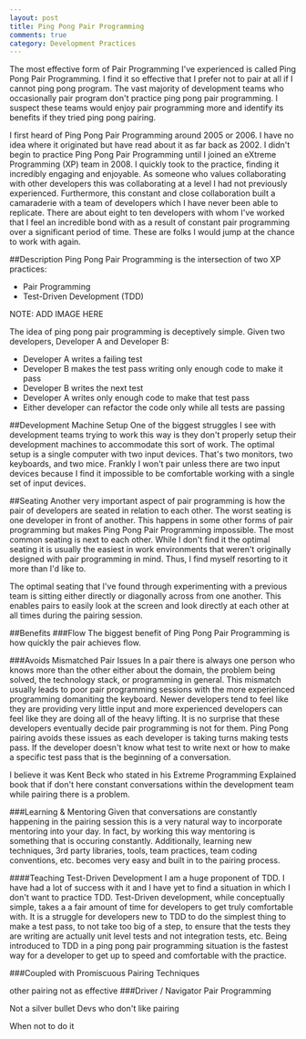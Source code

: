 ```yaml
---
layout: post
title: Ping Pong Pair Programming 
comments: true
category: Development Practices
---
```

The most effective form of Pair Programming I've experienced is called Ping Pong Pair Programming. I find it so effective that I prefer not to pair at all if I cannot ping pong program. The vast majority of development teams who occasionally pair program don't practice ping pong pair programming. I suspect these teams would enjoy pair programming more and identify its benefits if they tried ping pong pairing.
<!--more-->
I first heard of Ping Pong Pair Programming around 2005 or 2006. I have no idea where it originated but have read about it as far back as 2002. I didn't begin to practice Ping Pong Pair Programming until I joined an eXtreme Programming (XP) team in 2008. I quickly took to the practice, finding it incredibly engaging and enjoyable. As someone who values collaborating with other developers this was collaborating at a level I had not previously experienced. Furthermore, this constant and close collaboration built a camaraderie with a team of developers which I have never been able to replicate. There are about eight to ten developers with whom I've worked that I feel an incredible bond with as a result of constant pair programming over a significant period of time. These are folks I would jump at the chance to work with again.

##Description 
Ping Pong Pair Programming is the intersection of two XP practices:

* Pair Programming
* Test-Driven Development (TDD)

NOTE: ADD IMAGE HERE

The idea of ping pong pair programming is deceptively simple. Given two developers, Developer A and Developer B:

* Developer A writes a failing test
* Developer B makes the test pass writing only enough code to make it pass
* Developer B writes the next test
* Developer A writes only enough code to make that test pass
* Either developer can refactor the code only while all tests are passing

##Development Machine Setup
One of the biggest struggles I see with development teams trying to work this way is they don't properly setup their development machines to accommodate this sort of work. The optimal setup is a single computer with two input devices. That's two monitors, two keyboards, and two mice. Frankly I won't pair unless there are two input devices because I find it impossible to be comfortable working with a single set of input devices.

##Seating
Another very important aspect of pair programming is how the pair of developers are seated in relation to each other. The worst seating is one developer in front of another. This happens in some other forms of pair programming but makes Ping Pong Pair Programming impossible. The most common seating is next to each other. While I don't find it the optimal seating it is usually the easiest in work environments that weren't originally designed with pair programming in mind. Thus, I find myself resorting to it more than I'd like to.

The optimal seating that I've found through experimenting with a previous team is sitting either directly or diagonally across from one another. This enables pairs to easily look at the screen and look directly at each other at all times during the pairing session.

##Benefits 
###Flow
The biggest benefit of Ping Pong Pair Programming is how quickly the pair achieves flow.

###Avoids Mismatched Pair Issues
In a pair there is always one person who knows more than the other either about the domain, the problem being solved, the technology stack, or programming in general. This mismatch usually leads to poor pair programming sessions with the more experienced programming domaniting the keyboard. Newer developers tend to feel like they are providing very little input and more experienced developers can feel like they are doing all of the heavy lifting. It is no surprise that these developers eventually decide pair programming is not for them. 
Ping Pong pairing avoids these issues as each developer is taking turns making tests pass.  If the developer doesn't know what test to write next or how to make a specific test pass that is the beginning of a conversation. 

I believe it was Kent Beck who stated in his Extreme Programming Explained book that if don't here constant conversations within the development team while pairing there is a problem.

###Learning & Mentoring
Given that conversations are constantly happening in the pairing session this is a very natural way to incorporate mentoring into your day. In fact, by working this way mentoring is something that is occuring constantly. Additionally, learning new techniques, 3rd party libraries, tools, team practices, team coding conventions, etc. becomes very easy and built in to the pairing process.

####Teaching Test-Driven Development
I am a huge proponent of TDD. I have had a lot of success with it and I have yet to find a situation in which I don't want to practice TDD. Test-Driven development, while conceptually simple, takes a a fair amount of time for developers to get truly comfortable with. It is a struggle for developers new to TDD to do the simplest thing to make a test pass, to not take too big of a step, to ensure that the tests they are writing are actually unit level tests and not integration tests, etc. Being introduced to TDD in a ping pong pair programming situation is the fastest way for a developer to get up to speed and comfortable with the practice. 

###Coupled with Promiscuous Pairing Techniques

other pairing not as effective 
###Driver / Navigator Pair Programming

Not a silver bullet
Devs who don't like pairing

When not to do it

